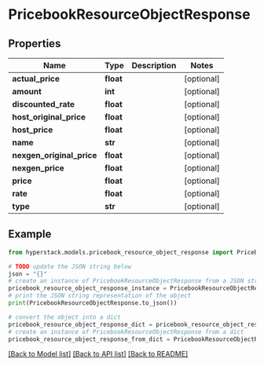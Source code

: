 # PricebookResourceObjectResponse


## Properties

Name | Type | Description | Notes
------------ | ------------- | ------------- | -------------
**actual_price** | **float** |  | [optional] 
**amount** | **int** |  | [optional] 
**discounted_rate** | **float** |  | [optional] 
**host_original_price** | **float** |  | [optional] 
**host_price** | **float** |  | [optional] 
**name** | **str** |  | [optional] 
**nexgen_original_price** | **float** |  | [optional] 
**nexgen_price** | **float** |  | [optional] 
**price** | **float** |  | [optional] 
**rate** | **float** |  | [optional] 
**type** | **str** |  | [optional] 

## Example

```python
from hyperstack.models.pricebook_resource_object_response import PricebookResourceObjectResponse

# TODO update the JSON string below
json = "{}"
# create an instance of PricebookResourceObjectResponse from a JSON string
pricebook_resource_object_response_instance = PricebookResourceObjectResponse.from_json(json)
# print the JSON string representation of the object
print(PricebookResourceObjectResponse.to_json())

# convert the object into a dict
pricebook_resource_object_response_dict = pricebook_resource_object_response_instance.to_dict()
# create an instance of PricebookResourceObjectResponse from a dict
pricebook_resource_object_response_from_dict = PricebookResourceObjectResponse.from_dict(pricebook_resource_object_response_dict)
```
[[Back to Model list]](../README.md#documentation-for-models) [[Back to API list]](../README.md#documentation-for-api-endpoints) [[Back to README]](../README.md)


